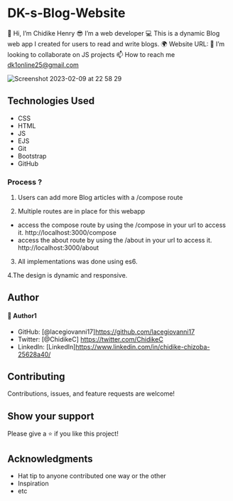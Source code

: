 # DK-s-Blog-Website

👋 Hi, I’m Chidike Henry 
😎 I’m a web developer 
💻 This is a dynamic Blog web app I created for users to read and write blogs. 
🌍 Website URL: 
💞️ I’m looking to collaborate on JS projects 
📫 How to reach me dk1online25@gmail.com

![Screenshot 2023-02-09 at 22 58 29](https://user-images.githubusercontent.com/30509335/217949219-a2de7c7c-5308-498f-ab4a-6118b6401342.png)


## Technologies Used
* CSS
* HTML
* JS
* EJS
* Git
* Bootstrap
* GitHub


### Process ?

1. Users can add more Blog articles with a /compose route

2. Multiple routes are in place for this webapp
 - access the compose route by using the /compose in your url to access it. http://localhost:3000/compose
 - access the about route by using the /about in your url to access it. http://localhost:3000/about

3. All implementations was done using es6.

4.The design is dynamic and responsive.


## Author

#### 👤 Author1
- GitHub: [@lacegiovanni17]https://github.com/lacegiovanni17
- Twitter: [@ChidikeC] https://twitter.com/ChidikeC
- LinkedIn: [LinkedIn]https://www.linkedin.com/in/chidike-chizoba-25628a40/

## Contributing 
Contributions, issues, and feature requests are welcome!

## Show your support
Please give a ⭐️ if you like this project! 

## Acknowledgments
- Hat tip to anyone contributed one way or the other 
- Inspiration
- etc
